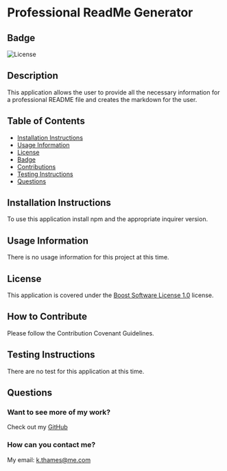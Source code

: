 # Professional ReadMe Generator

## Badge
![License](https://img.shields.io/badge/License-Boost_1.0-lightblue.svg)

## Description 
This application allows the user to provide all the necessary information for a professional README file and creates the markdown for the user. 

## Table of Contents
- [Installation Instructions](https://github.com/kthames/READMEGenerator/blob/main/Develop/README-S.md#installation-instructions)
- [Usage Information](https://github.com/kthames/READMEGenerator/blob/main/Develop/README-S.md#usage-information)
- [License](https://github.com/kthames/READMEGenerator/blob/main/Develop/README-S.md#license)
- [Badge](https://github.com/kthames/READMEGenerator/blob/main/Develop/README-S.md#badges)
- [Contributions](https://github.com/kthames/READMEGenerator/blob/main/Develop/README-S.md#how-to-contribute)
- [Testing Instructions](https://github.com/kthames/READMEGenerator/blob/main/Develop/README-S.md#testing-instructions)
- [Questions](https://github.com/kthames/READMEGenerator/blob/main/Develop/README-S.md#questions)

## Installation Instructions
To use this application install npm and the appropriate inquirer version. 

## Usage Information
There is no usage information for this project at this time. 

## License
This application is covered under the [Boost Software License 1.0](https://www.boost.org/LICENSE_1_0.txt) license.

## How to Contribute
Please follow the Contribution Covenant Guidelines. 

## Testing Instructions
There are no test for this application at this time. 

## Questions

### Want to see more of my work? 
 Check out my [GitHub](https://github.com/kthames)

### How can you contact me? 
 My email: k.thames@me.com
